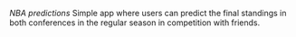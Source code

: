 *NBA predictions*
Simple app where users can predict the final standings in both conferences in the regular season in competition with friends.
